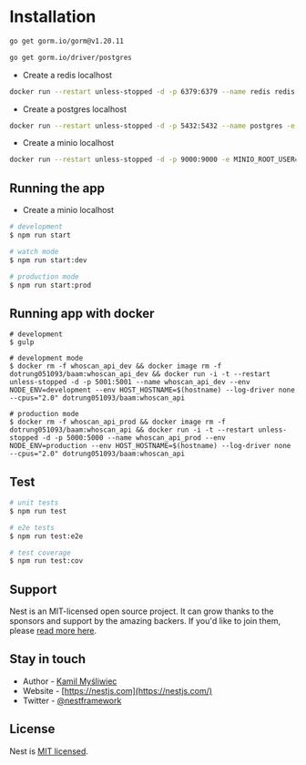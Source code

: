 # Installation

```bash
go get gorm.io/gorm@v1.20.11 
```

```bash
go get gorm.io/driver/postgres
```

- Create a redis localhost

```bash
docker run --restart unless-stopped -d -p 6379:6379 --name redis redis
```

- Create a postgres localhost

```bash
docker run --restart unless-stopped -d -p 5432:5432 --name postgres -e POSTGRES_USER=root -e POSTGRES_PASSWORD=root -e POSTGRES_DB=example  postgres
```

- Create a minio localhost

```bash
docker run --restart unless-stopped -d -p 9000:9000 -e MINIO_ROOT_USER={MINIO_ROOT_USER} -e MINIO_ROOT_PASSWORD={MINIO_ROOT_PASSWORD} minio/minio server /data
```

## Running the app

- Create a minio localhost

```bash
# development
$ npm run start

# watch mode
$ npm run start:dev

# production mode
$ npm run start:prod
```

## Running app with docker

```push to docker cloud
# development
$ gulp

# development mode
$ docker rm -f whoscan_api_dev && docker image rm -f dotrung051093/baam:whoscan_api_dev && docker run -i -t --restart unless-stopped -d -p 5001:5001 --name whoscan_api_dev --env NODE_ENV=development --env HOST_HOSTNAME=$(hostname) --log-driver none --cpus="2.0" dotrung051093/baam:whoscan_api

# production mode
$ docker rm -f whoscan_api_prod && docker image rm -f dotrung051093/baam:whoscan_api && docker run -i -t --restart unless-stopped -d -p 5000:5000 --name whoscan_api_prod --env NODE_ENV=production --env HOST_HOSTNAME=$(hostname) --log-driver none --cpus="2.0" dotrung051093/baam:whoscan_api
```

## Test

```bash
# unit tests
$ npm run test

# e2e tests
$ npm run test:e2e

# test coverage
$ npm run test:cov
```

## Support

Nest is an MIT-licensed open source project. It can grow thanks to the sponsors and support by the amazing backers. If you'd like to join them, please [read more here](https://docs.nestjs.com/support).

## Stay in touch

- Author - [Kamil Myśliwiec](https://twitter.com/kammysliwiec)
- Website - [https://nestjs.com](https://nestjs.com/)
- Twitter - [@nestframework](https://twitter.com/nestframework)

## License

Nest is [MIT licensed](https://github.com/nestjs/nest/blob/master/LICENSE).
